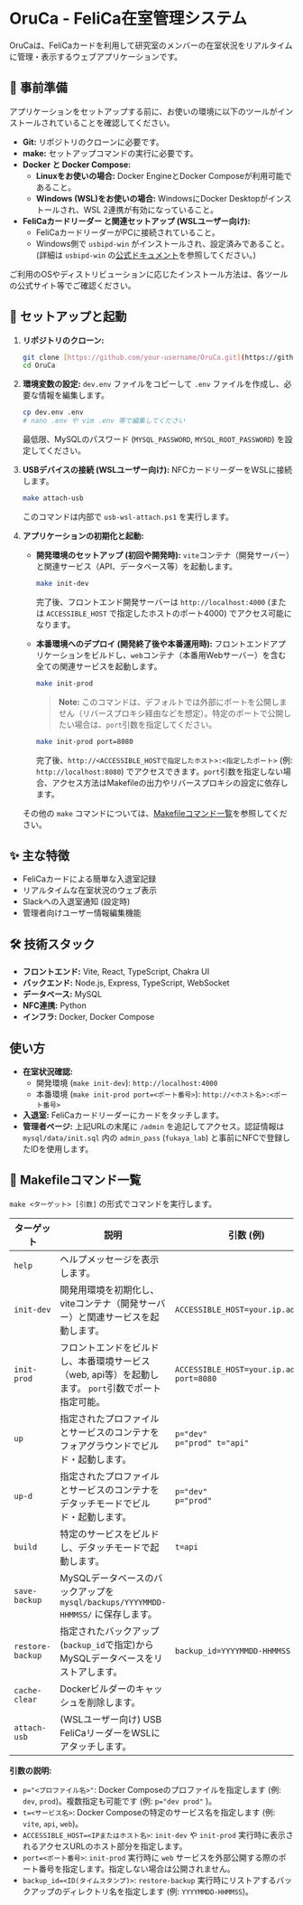 # OruCa - FeliCa在室管理システム

OruCaは、FeliCaカードを利用して研究室のメンバーの在室状況をリアルタイムに管理・表示するウェブアプリケーションです。

## 📝 事前準備

アプリケーションをセットアップする前に、お使いの環境に以下のツールがインストールされていることを確認してください。

* **Git:** リポジトリのクローンに必要です。
* **make:** セットアップコマンドの実行に必要です。
* **Docker と Docker Compose:**
    * **Linuxをお使いの場合:** Docker EngineとDocker Composeが利用可能であること。
    * **Windows (WSL)をお使いの場合:** WindowsにDocker Desktopがインストールされ、WSL 2連携が有効になっていること。
* **FeliCaカードリーダー と関連セットアップ (WSLユーザー向け):**
    * FeliCaカードリーダーがPCに接続されていること。
    * Windows側で `usbipd-win` がインストールされ、設定済みであること。(詳細は `usbipd-win` の[公式ドキュメント](https://github.com/dorssel/usbipd-win)を参照してください。)

ご利用のOSやディストリビューションに応じたインストール方法は、各ツールの公式サイト等でご確認ください。

## 🚀 セットアップと起動

1.  **リポジトリのクローン:**
    ```bash
    git clone [https://github.com/your-username/OruCa.git](https://github.com/your-username/OruCa.git)
    cd OruCa
    ```

2.  **環境変数の設定:**
    `dev.env` ファイルをコピーして `.env` ファイルを作成し、必要な情報を編集します。
    ```bash
    cp dev.env .env
    # nano .env や vim .env 等で編集してください
    ```
    最低限、MySQLのパスワード (`MYSQL_PASSWORD`, `MYSQL_ROOT_PASSWORD`) を設定してください。

3.  **USBデバイスの接続 (WSLユーザー向け):**
    NFCカードリーダーをWSLに接続します。
    ```bash
    make attach-usb
    ```
    このコマンドは内部で `usb-wsl-attach.ps1` を実行します。

4.  **アプリケーションの初期化と起動:**

    * **開発環境のセットアップ (初回や開発時):**
        `vite`コンテナ（開発サーバー）と関連サービス（API、データベース等）を起動します。
        ```bash
        make init-dev
        ```
        完了後、フロントエンド開発サーバーは `http://localhost:4000` (または `ACCESSIBLE_HOST` で指定したホストのポート4000) でアクセス可能になります。

    * **本番環境へのデプロイ (開発終了後や本番運用時):**
        フロントエンドアプリケーションをビルドし、`web`コンテナ（本番用Webサーバー）を含む全ての関連サービスを起動します。
        ```bash
        make init-prod
        ```
        > **Note:** このコマンドは、デフォルトでは外部にポートを公開しません（リバースプロキシ経由などを想定）。特定のポートで公開したい場合は、`port`引数を指定してください。
        ```bash
        make init-prod port=8080
        ```
        完了後、`http://<ACCESSIBLE_HOSTで指定したホスト>:<指定したポート>` (例: `http://localhost:8080`) でアクセスできます。`port`引数を指定しない場合、アクセス方法はMakefileの出力やリバースプロキシの設定に依存します。

    その他の `make` コマンドについては、[Makefileコマンド一覧](#makefileコマンド一覧)を参照してください。

## ✨ 主な特徴

* FeliCaカードによる簡単な入退室記録
* リアルタイムな在室状況のウェブ表示
* Slackへの入退室通知 (設定時)
* 管理者向けユーザー情報編集機能

## 🛠️ 技術スタック

* **フロントエンド:** Vite, React, TypeScript, Chakra UI
* **バックエンド:** Node.js, Express, TypeScript, WebSocket
* **データベース:** MySQL
* **NFC連携:** Python
* **インフラ:** Docker, Docker Compose

## 使い方

* **在室状況確認:**
    * 開発環境 (`make init-dev`): `http://localhost:4000`
    * 本番環境 (`make init-prod port=<ポート番号>`): `http://<ホスト名>:<ポート番号>`
* **入退室:** FeliCaカードリーダーにカードをタッチします。
* **管理者ページ:** 上記URLの末尾に `/admin` を追記してアクセス。認証情報は `mysql/data/init.sql` 内の `admin_pass` (`fukaya_lab`) と事前にNFCで登録したIDを使用します。

## 📖 Makefileコマンド一覧

`make <ターゲット> [引数]` の形式でコマンドを実行します。

| ターゲット          | 説明                                                                                                | 引数 (例)                                                              |
| ------------------- | --------------------------------------------------------------------------------------------------- | ------------------------------------------------------------------------ |
| `help`              | ヘルプメッセージを表示します。                                                                        |                                                                          |
| `init-dev`          | 開発用環境を初期化し、viteコンテナ（開発サーバー）と関連サービスを起動します。                          | `ACCESSIBLE_HOST=your.ip.address`                                        |
| `init-prod`         | フロントエンドをビルドし、本番環境サービス（web, api等）を起動します。 `port`引数でポート指定可能。 | `ACCESSIBLE_HOST=your.ip.address` <br> `port=8080`                       |
| `up`                | 指定されたプロファイルとサービスのコンテナをフォアグラウンドでビルド・起動します。                      | `p="dev"` <br> `p="prod" t="api"`                                        |
| `up-d`              | 指定されたプロファイルとサービスのコンテナをデタッチモードでビルド・起動します。                        | `p="dev"` <br> `p="prod"`                                                |
| `build`             | 特定のサービスをビルドし、デタッチモードで起動します。                                                  | `t=api`                                                                  |
| `save-backup`       | MySQLデータベースのバックアップを `mysql/backups/YYYYMMDD-HHMMSS/` に保存します。                       |                                                                          |
| `restore-backup`    | 指定されたバックアップ(`backup_id`で指定)からMySQLデータベースをリストアします。                                 | `backup_id=YYYYMMDD-HHMMSS`                                            |
| `cache-clear`       | Dockerビルダーのキャッシュを削除します。                                                              |                                                                          |
| `attach-usb`        | (WSLユーザー向け) USB FeliCaリーダーをWSLにアタッチします。                                           |                                                                          |

**引数の説明:**
* `p="<プロファイル名>"`: Docker Composeのプロファイルを指定します (例: `dev`, `prod`)。複数指定も可能です (例: `p="dev prod"` )。
* `t=<サービス名>`: Docker Composeの特定のサービス名を指定します (例: `vite`, `api`, `web`)。
* `ACCESSIBLE_HOST=<IPまたはホスト名>`: `init-dev` や `init-prod` 実行時に表示されるアクセスURLのホスト部分を指定します。
* `port=<ポート番号>`: `init-prod` 実行時に `web` サービスを外部公開する際のポート番号を指定します。指定しない場合は公開されません。
* `backup_id=<ID(タイムスタンプ)>`: `restore-backup` 実行時にリストアするバックアップのディレクトリ名を指定します (例: `YYYYMMDD-HHMMSS`)。
